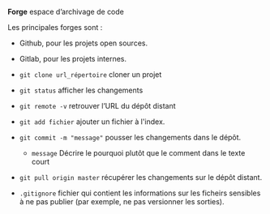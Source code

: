 
__Forge__ espace d’archivage de code

Les principales forges sont :

* Github, pour les projets open sources.
* Gitlab, pour les projets internes.

* `git clone url_répertoire` cloner un projet
* `git status` afficher les changements
* `git remote -v` retrouver l’URL du dépôt distant
* `git add fichier` ajouter un fichier à l'index.
* `git commit -m "message"` pousser les changements dans le dépôt.
    
    * `message` Décrire le pourquoi plutôt que le comment dans le texte court

* `git pull origin master` récupérer les changements sur le dépôt distant.
* `.gitignore` fichier qui contient les informations sur les ficheirs sensibles à ne pas publier (par exemple, ne pas versionner les sorties).
